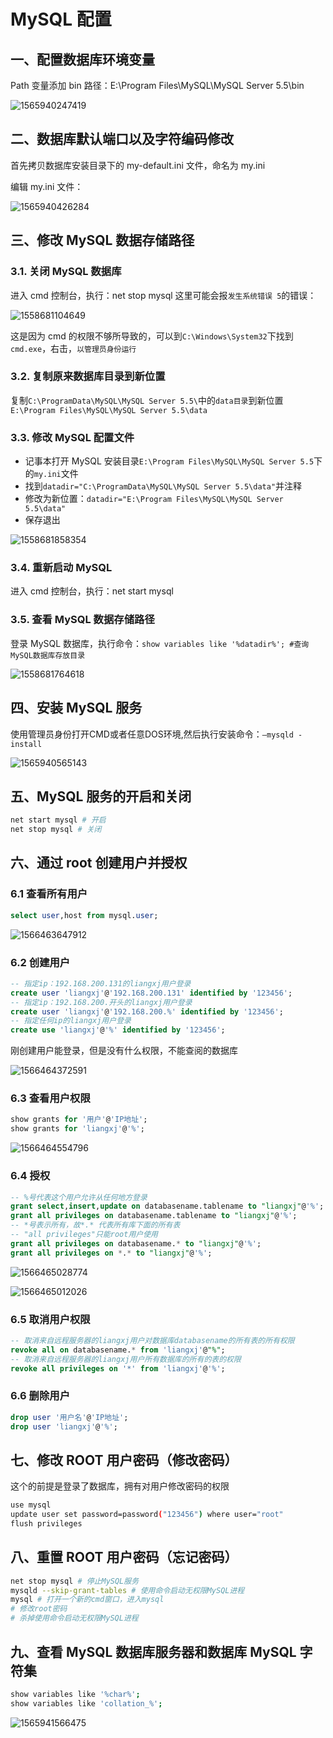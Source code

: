 # MySQL 配置

## 一、配置数据库环境变量

Path 变量添加 bin 路径：E:\Program Files\MySQL\MySQL Server 5.5\bin

![1565940247419](assets/1565940247419.png)

## 二、数据库默认端口以及字符编码修改

首先拷贝数据库安装目录下的 my-default.ini 文件，命名为 my.ini

编辑 my.ini 文件：

![1565940426284](assets/1565940426284.png)

## 三、修改 MySQL 数据存储路径

### 3.1. 关闭 MySQL 数据库

进入 cmd 控制台，执行：net stop mysql
这里可能会报`发生系统错误 5`的错误：

![1558681104649](assets/1558681104649.png)

这是因为 cmd 的权限不够所导致的，可以到`C:\Windows\System32`下找到`cmd.exe`，右击，`以管理员身份运行`

### 3.2. 复制原来数据库目录到新位置

复制`C:\ProgramData\MySQL\MySQL Server 5.5\`中的`data目录`到新位置`E:\Program Files\MySQL\MySQL Server 5.5\data`

### 3.3. 修改 MySQL 配置文件

* 记事本打开 MySQL 安装目录`E:\Program Files\MySQL\MySQL Server 5.5`下的`my.ini`文件
* 找到`datadir="C:\ProgramData\MySQL\MySQL Server 5.5\data"`并注释
* 修改为新位置：`datadir="E:\Program Files\MySQL\MySQL Server 5.5\data"`
* 保存退出

![1558681858354](assets/1558681858354.png)

### 3.4. 重新启动 MySQL

进入 cmd 控制台，执行：net start mysql

### 3.5. 查看 MySQL 数据存储路径

登录 MySQL 数据库，执行命令：`show variables like '%datadir%'; #查询MySQL数据库存放目录`

![1558681764618](assets/1558681764618.png)

## 四、安装 MySQL 服务

使用管理员身份打开CMD或者任意DOS环境,然后执行安装命令：`–mysqld -install`

![1565940565143](assets/1565940565143.png)

## 五、MySQL 服务的开启和关闭

````bash
net start mysql # 开启
net stop mysql # 关闭
````

## 六、通过 root 创建用户并授权

### 6.1 查看所有用户

````sql
select user,host from mysql.user;
````

![1566463647912](assets/1566463647912.png)

### 6.2 创建用户

````sql
-- 指定ip：192.168.200.131的liangxj用户登录
create user 'liangxj'@'192.168.200.131' identified by '123456';
-- 指定ip：192.168.200.开头的liangxj用户登录
create user 'liangxj'@'192.168.200.%' identified by '123456';
-- 指定任何ip的liangxj用户登录
create use 'liangxj'@'%' identified by '123456';
````

刚创建用户能登录，但是没有什么权限，不能查阅的数据库

![1566464372591](assets/1566464372591.png)

### 6.3 查看用户权限

````sql
show grants for '用户'@'IP地址';
show grants for 'liangxj'@'%';
````

![1566464554796](assets/1566464554796.png)

### 6.4 授权

````sql
-- %号代表这个用户允许从任何地方登录
grant select,insert,update on databasename.tablename to "liangxj"@'%';
grant all privileges on databasename.tablename to "liangxj"@'%';
-- *号表示所有，故*.* 代表所有库下面的所有表
-- "all privileges"只能root用户使用
grant all privileges on databasename.* to "liangxj"@'%';
grant all privileges on *.* to "liangxj"@'%';
````

![1566465028774](assets/1566465028774.png)

![1566465012026](assets/1566465012026.png)

### 6.5 取消用户权限

````sql
-- 取消来自远程服务器的liangxj用户对数据库databasename的所有表的所有权限
revoke all on databasename.* from 'liangxj'@"%";
-- 取消来自远程服务器的liangxj用户所有数据库的所有的表的权限
revoke all privileges on '*' from 'liangxj'@'%';
````

### 6.6 删除用户

````sql
drop user '用户名'@'IP地址';
drop user 'liangxj'@'%';
````

## 七、修改 ROOT 用户密码（修改密码）

这个的前提是登录了数据库，拥有对用户修改密码的权限

````bash
use mysql
update user set password=password("123456") where user="root"
flush privileges
````

## 八、重置 ROOT 用户密码（忘记密码）

````bash
net stop mysql # 停止MySQL服务
mysqld --skip-grant-tables # 使用命令启动无权限MySQL进程
mysql # 打开一个新的cmd窗口，进入mysql
# 修改root密码
# 杀掉使用命令启动无权限MySQL进程
````

## 九、查看 MySQL 数据库服务器和数据库 MySQL 字符集

````bash
show variables like '%char%'; 
show variables like 'collation_%';
````

![1565941566475](assets/1565941566475.png)